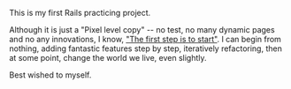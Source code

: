 This is my first Rails practicing project.

Although it is just a "Pixel level copy" -- no test, no many dynamic pages and no any innovations, I know, ["The first step is to start"](http://signalvnoise.com/posts/2538-the-first-step-is-to-start). I can begin from nothing, adding fantastic features step by step, iteratively refactoring, then at some point, change the world we live, even slightly.

Best wished to myself.